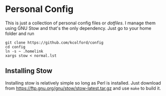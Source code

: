 Personal Config
===============

This is just a collection of personal config files or _dotfiles_. I
manage them using GNU Stow and that's the only dependency. Just go to
your home folder and run

	git clone https://github.com/kcolford/config
	cd config
	ln -s ~ .homelink
	xargs stow < normal.lst

Installing Stow
---------------

Installing stow is relatively simple so long as Perl is installed.
Just download from <https://ftp.gnu.org/gnu/stow/stow-latest.tar.gz>
and use `make` to build it.
